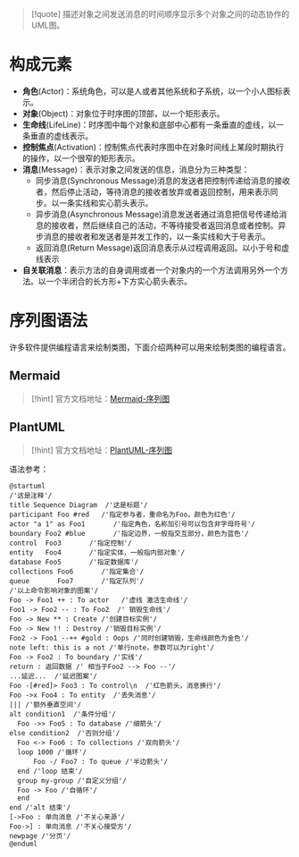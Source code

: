 > [!quote]
>描述对象之间发送消息的时间顺序显示多个对象之间的动态协作的UML图。

# 构成元素

- **角色**(Actor)：系统角色，可以是人或者其他系统和子系统，以一个小人图标表示。
- **对象**(Object)：对象位于时序图的顶部，以一个矩形表示。
- **生命线**(LifeLine)：时序图中每个对象和底部中心都有一条垂直的虚线，以一条垂直的虚线表示。
- **控制焦点**(Activation)：控制焦点代表时序图中在对象时间线上某段时期执行的操作，以一个很窄的矩形表示。
- **消息**(Message)：表示对象之间发送的信息，消息分为三种类型：
	- 同步消息(Synchronous Message)消息的发送者把控制传递给消息的接收者，然后停止活动，等待消息的接收者放弃或者返回控制，用来表示同步。以一条实线和实心箭头表示。
	- 异步消息(Asynchronous Message)消息发送者通过消息把信号传递给消息的接收者，然后继续自己的活动，不等待接受者返回消息或者控制。异步消息的接收者和发送者是并发工作的，以一条实线和大于号表示。
	- 返回消息(Return Message)返回消息表示从过程调用返回。以小于号和虚线表示
- **自关联消息**：表示方法的自身调用或者一个对象内的一个方法调用另外一个方法。以一个半闭合的长方形+下方实心箭头表示。

# 序列图语法

许多软件提供编程语言来绘制类图，下面介绍两种可以用来绘制类图的编程语言。
## Mermaid

> [!hint]
> 官方文档地址：[Mermaid-序列图](https://mermaid.nodejs.cn/syntax/sequenceDiagram.html)
## PlantUML

> [!hint]
> 官方文档地址：[PlantUML-序列图](https://plantuml.com/zh/sequence-diagram)

语法参考：
```plantuml
@startuml
/'这是注释'/
title Sequence Diagram  /'这是标题'/
participant Foo #red   /'指定参与者，重命名为Foo，颜色为红色'/
actor "a 1" as Foo1       /'指定角色，名称加引号可以包含非字母符号'/
boundary Foo2 #blue       /'指定边界，一般指交互部分，颜色为蓝色'/
control  Foo3       /'指定控制'/
entity   Foo4       /'指定实体，一般指内部对象'/
database Foo5       /'指定数据库'/
collections Foo6       /'指定集合'/
queue       Foo7       /'指定队列'/
/'以上命令影响对象的图案'/
Foo -> Foo1 ++ : To actor   /'虚线 激活生命线'/
Foo1 -> Foo2 -- : To Foo2  /' 销毁生命线'/
Foo -> New ** : Create /'创建目标实例'/
Foo -> New !! : Destroy /'销毁目标实例'/
Foo2 -> Foo1 --++ #gold : Oops /'同时创建销毁，生命线颜色为金色'/
note left: this is a not /'单行note，参数可以为right'/
Foo -> Foo2 : To boundary /'实线'/
return : 返回数据 /' 相当于Foo2 --> Foo --'/
...延迟...  /'延迟图案'/
Foo -[#red]> Foo3 : To control\n  /'红色箭头，消息换行'/
Foo ->x Foo4 : To entity  /'丢失消息'/
||| /'额外垂直空间'/
alt condition1  /'条件分组'/
  Foo ->> Foo5 : To database /'细箭头'/
else condition2  /'否则分组'/
  Foo <-> Foo6 : To collections /'双向箭头'/
  loop 1000 /'循环'/
	  Foo -/ Foo7 : To queue /'半边箭头'/
  end /'loop 结束'/
  group my-group /'自定义分组'/
  Foo -> Foo /'自循环'/
  end
end /'alt 结束'/
[->Foo : 单向消息 /'不关心来源'/
Foo->] : 单向消息 /'不关心接受方'/
newpage /'分页'/
@enduml
```
